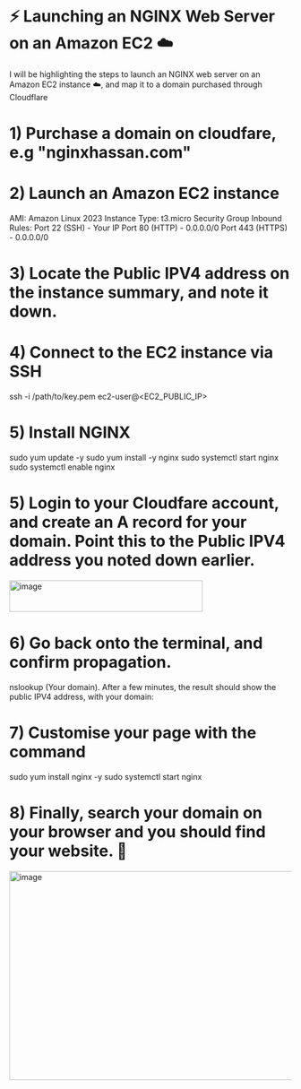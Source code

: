 # :zap: Launching an NGINX Web Server on an Amazon EC2 :cloud:

I will be highlighting the steps to launch an NGINX web server on an Amazon EC2 instance :cloud:, and map it to a domain purchased through Cloudflare

# 1) Purchase a domain on cloudfare, e.g "nginxhassan.com"

# 2) Launch an Amazon EC2 instance 
AMI: Amazon Linux 2023
Instance Type: t3.micro
Security Group Inbound Rules:
Port 22 (SSH) - Your IP
Port 80 (HTTP) - 0.0.0.0/0
Port 443 (HTTPS) - 0.0.0.0/0

# 3) Locate the Public IPV4 address on the instance summary, and note it down. 

# 4) Connect to the EC2 instance via SSH
ssh -i /path/to/key.pem ec2-user@<EC2_PUBLIC_IP>

# 5) Install NGINX
sudo yum update -y
sudo yum install -y nginx
sudo systemctl start nginx
sudo systemctl enable nginx

# 5) Login to your Cloudfare account, and create an A record for your domain. Point this to the Public IPV4 address you noted down earlier. 

<img width="345" height="56" alt="image" src="https://github.com/user-attachments/assets/78851876-e6b7-4af4-a23c-da181b57aa35" />

# 6) Go back onto the terminal, and confirm propagation.

nslookup (Your domain).
After a few minutes, the result should show the public IPV4 address, with your domain:

# 7) Customise your page with the command

sudo yum install nginx -y sudo systemctl start nginx

# 8) Finally, search your domain on your browser and you should find your website. :clap:
<img width="959" height="373" alt="image" src="https://github.com/user-attachments/assets/e1d9be67-76a2-4e2f-aa60-5b366cdd4d7c" />
